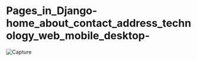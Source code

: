 # Pages_in_Django-home_about_contact_address_technology_web_mobile_desktop-




![Capture](https://user-images.githubusercontent.com/82764021/115991513-59a55280-a5e6-11eb-8176-4ad8f5f669a1.PNG)
